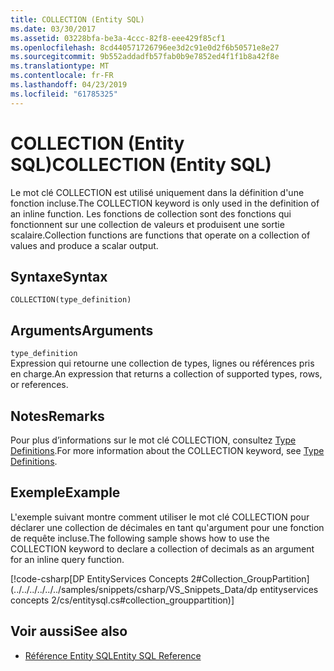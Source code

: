 ```yaml
---
title: COLLECTION (Entity SQL)
ms.date: 03/30/2017
ms.assetid: 03228bfa-be3a-4ccc-82f8-eee429f85cf1
ms.openlocfilehash: 8cd440571726796ee3d2c91e0d2f6b50571e8e27
ms.sourcegitcommit: 9b552addadfb57fab0b9e7852ed4f1f1b8a42f8e
ms.translationtype: MT
ms.contentlocale: fr-FR
ms.lasthandoff: 04/23/2019
ms.locfileid: "61785325"
---
```

# <a name="collection-entity-sql"></a><span data-ttu-id="55e98-102">COLLECTION (Entity SQL)</span><span class="sxs-lookup"><span data-stu-id="55e98-102">COLLECTION (Entity SQL)</span></span>
<span data-ttu-id="55e98-103">Le mot clé COLLECTION est utilisé uniquement dans la définition d'une fonction incluse.</span><span class="sxs-lookup"><span data-stu-id="55e98-103">The COLLECTION keyword is only used in the definition of an inline function.</span></span> <span data-ttu-id="55e98-104">Les fonctions de collection sont des fonctions qui fonctionnent sur une collection de valeurs et produisent une sortie scalaire.</span><span class="sxs-lookup"><span data-stu-id="55e98-104">Collection functions are functions that operate on a collection of values and produce a scalar output.</span></span>  
  
## <a name="syntax"></a><span data-ttu-id="55e98-105">Syntaxe</span><span class="sxs-lookup"><span data-stu-id="55e98-105">Syntax</span></span>  
  
```  
COLLECTION(type_definition)   
```  
  
## <a name="arguments"></a><span data-ttu-id="55e98-106">Arguments</span><span class="sxs-lookup"><span data-stu-id="55e98-106">Arguments</span></span>  
 `type_definition`  
 <span data-ttu-id="55e98-107">Expression qui retourne une collection de types, lignes ou références pris en charge.</span><span class="sxs-lookup"><span data-stu-id="55e98-107">An expression that returns a collection of supported types, rows, or references.</span></span>  
  
## <a name="remarks"></a><span data-ttu-id="55e98-108">Notes</span><span class="sxs-lookup"><span data-stu-id="55e98-108">Remarks</span></span>  
 <span data-ttu-id="55e98-109">Pour plus d’informations sur le mot clé COLLECTION, consultez [Type Definitions](../../../../../../docs/framework/data/adonet/ef/language-reference/type-definitions-entity-sql.md).</span><span class="sxs-lookup"><span data-stu-id="55e98-109">For more information about the COLLECTION keyword, see [Type Definitions](../../../../../../docs/framework/data/adonet/ef/language-reference/type-definitions-entity-sql.md).</span></span>  
  
## <a name="example"></a><span data-ttu-id="55e98-110">Exemple</span><span class="sxs-lookup"><span data-stu-id="55e98-110">Example</span></span>  
 <span data-ttu-id="55e98-111">L'exemple suivant montre comment utiliser le mot clé COLLECTION pour déclarer une collection de décimales en tant qu'argument pour une fonction de requête incluse.</span><span class="sxs-lookup"><span data-stu-id="55e98-111">The following sample shows how to use the COLLECTION keyword to declare a collection of decimals as an argument for an inline query function.</span></span>  
  
 [!code-csharp[DP EntityServices Concepts 2#Collection_GroupPartition](../../../../../../samples/snippets/csharp/VS_Snippets_Data/dp entityservices concepts 2/cs/entitysql.cs#collection_grouppartition)]  
  
## <a name="see-also"></a><span data-ttu-id="55e98-112">Voir aussi</span><span class="sxs-lookup"><span data-stu-id="55e98-112">See also</span></span>

- [<span data-ttu-id="55e98-113">Référence Entity SQL</span><span class="sxs-lookup"><span data-stu-id="55e98-113">Entity SQL Reference</span></span>](../../../../../../docs/framework/data/adonet/ef/language-reference/entity-sql-reference.md)
